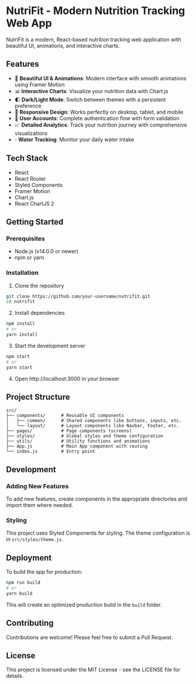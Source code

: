 # NutriFit - Modern Nutrition Tracking Web App

NutriFit is a modern, React-based nutrition tracking web application with beautiful UI, animations, and interactive charts.

## Features

- 🎨 **Beautiful UI & Animations**: Modern interface with smooth animations using Framer Motion
- 📊 **Interactive Charts**: Visualize your nutrition data with Chart.js
- 🌓 **Dark/Light Mode**: Switch between themes with a persistent preference
- 📱 **Responsive Design**: Works perfectly on desktop, tablet, and mobile
- 👤 **User Accounts**: Complete authentication flow with form validation
- 📈 **Detailed Analytics**: Track your nutrition journey with comprehensive visualizations
- 💧 **Water Tracking**: Monitor your daily water intake

## Tech Stack

- React
- React Router
- Styled Components
- Framer Motion
- Chart.js
- React ChartJS 2

## Getting Started

### Prerequisites

- Node.js (v14.0.0 or newer)
- npm or yarn

### Installation

1. Clone the repository
```bash
git clone https://github.com/your-username/nutrifit.git
cd nutrifit
```

2. Install dependencies
```bash
npm install
# or
yarn install
```

3. Start the development server
```bash
npm start
# or
yarn start
```

4. Open http://localhost:3000 in your browser

## Project Structure

```
src/
├── components/      # Reusable UI components
│   ├── common/      # Shared components like buttons, inputs, etc.
│   └── layout/      # Layout components like Navbar, Footer, etc.
├── pages/           # Page components (screens)
├── styles/          # Global styles and theme configuration
├── utils/           # Utility functions and animations
├── App.js           # Main App component with routing
└── index.js         # Entry point
```

## Development

### Adding New Features

To add new features, create components in the appropriate directories and import them where needed.

### Styling

This project uses Styled Components for styling. The theme configuration is in `src/styles/theme.js`.

## Deployment

To build the app for production:

```bash
npm run build
# or
yarn build
```

This will create an optimized production build in the `build` folder.

## Contributing

Contributions are welcome! Please feel free to submit a Pull Request.

## License

This project is licensed under the MIT License - see the LICENSE file for details.
